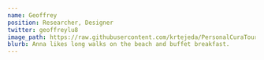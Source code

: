 ```yaml
---
name: Geoffrey
position: Researcher, Designer
twitter: geoffreylu8
image_path: https://raw.githubusercontent.com/krtejeda/PersonalCuraTour/gh-pages/img/gphoto.jpg
blurb: Anna likes long walks on the beach and buffet breakfast.
---
```

